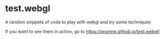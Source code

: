 # test.webgl

A random snippets of code to play with webgl and try some techniques

If you want to see them in action, go to https://promne.github.io/test.webgl/

